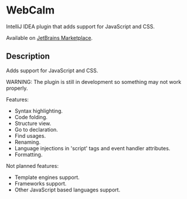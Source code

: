 # WebCalm
IntelliJ IDEA plugin that adds support for JavaScript and CSS.

Available on [JetBrains Marketplace](https://plugins.jetbrains.com/plugin/21826-webcalm).

## Description
<!-- Plugin description -->
Adds support for JavaScript and CSS.

WARNING: The plugin is still in development so something may not work properly.

Features:
- Syntax highlighting.
- Code folding.
- Structure view.
- Go to declaration.
- Find usages.
- Renaming.
- Language injections in 'script' tags and event handler attributes.
- Formatting.

Not planned features:
- Template engines support.
- Frameworks support.
- Other JavaScript based languages support.
<!-- Plugin description end -->
